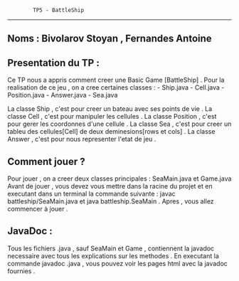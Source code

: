             TP5 - BattleShip
-------------------------------------------
Noms : Bivolarov Stoyan , Fernandes Antoine
-------------------------------------------

Presentation du TP :
--------------------
Ce TP nous a appris comment creer une Basic Game [BattleShip] .
Pour la realisation de ce jeu , on a cree certaines classes :
      - Ship.java
      - Cell.java
      - Position.java
      - Answer.java
      - Sea.java

La classe Ship , c'est pour creer un bateau avec ses points de vie .
La classe Cell , c'est pour manipuler les cellules .
La classe Position , c'est pour gerer les coordonnes d'une cellule .
La classe Sea , c'est pour creer un tableu des cellules[Cell] de deux deminesions[rows et cols] .
La classe Answer , c'est pour nous representer l'etat de jeu .

Comment jouer ?
---------------
Pour jouer , on a creer deux classes principales : SeaMain.java et Game.java
Avant de jouer , vous devez vous mettre dans la racine du projet et en executant
dans un terminal la commande suivante : javac battleship/SeaMain.java et
java battleship.SeaMain . Apres , vous allez commencer à jouer .

JavaDoc :
---------
Tous les fichiers .java , sauf SeaMain et Game , contiennent
la javadoc necessaire avec tous les explications sur les methodes .
En executant la commande javadoc <nom du fichier>.java , vous pouvez
voir les pages html avec la javadoc fournies .
